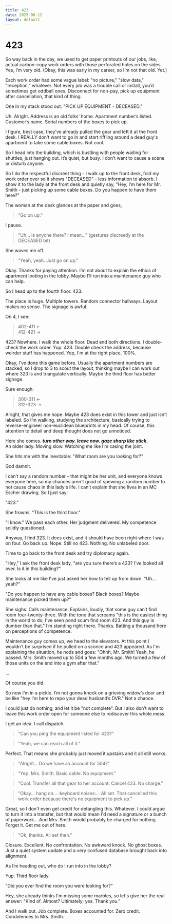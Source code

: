 ```yaml
---
title: 423
date: 2025-06-12
layout: default
---
```

# 423

So way back in the day, we used to get paper printouts of our jobs,
like, actual carbon-copy work orders with those perforated holes on the sides.
Yes, I’m very old. (Okay, this was early in my career, so I’m not that old. Yet.)

Each work order had some vague label: "no picture," "slow data," "reception," whatever.
Not every job was a trouble call or install, you’d sometimes get oddball ones.
Disconnect for non-pay, pick up equipment after cancellation, that kind of thing.

One in my stack stood out:
"PICK UP EQUIPMENT - DECEASED."

Uh. Alright. Address is an old folks’ home. Apartment number’s listed.
Customer’s name. Serial numbers of the boxes to pick up.

I figure, best case, they’ve already pulled the gear and left it at the front desk.
I REALLY don't want to go in and start riffling around a dead guy's apartment
to take some cable boxes. Not cool.

So I head into the building, which is bustling with people waiting for shuttles,
just hanging out. It’s quiet, but busy. I don’t want to cause a scene or disturb anyone.

So I do the respectful discreet thing - I walk up to the front desk, fold my work
order over so it shows "DECEASED" - less information to absorb.
I show it to the lady at the front desk and quietly say,
"Hey, I’m here for Mr. Smith - just picking up some cable boxes.
Do you happen to have them here?"

The woman at the desk glances at the paper and goes,
> "Go on up."

I pause.
> "Uh... is anyone there? I mean..." (gestures discreetly at the DECEASED bit)

She waves me off.
> "Yeah, yeah. Just go on up."

Okay. Thanks for paying attention. I’m not about to explain the ethics
of apartment looting in the lobby. Maybe I’ll run into a
maintenance guy who can help.

So I head up to the fourth floor. 423.

The place is huge. Multiple towers. Random connector hallways.
Layout makes no sense. The signage is awful.

On 4, I see:  
> 402-411 ←  
> 412-421 →  

423? Nowhere. I walk the whole floor. Dead end both directions.
I double-check the work order. Yup. 423. Double check the address, because
weirder stuff has happened. Yep, I'm at the right place, 100%.

Okay, I’ve done this game before. Usually the apartment numbers are stacked, 
so I drop to 3 to scout the layout, thinking maybe I can work out where 323
is and triangulate vertically. Maybe the third floor has better signage.

Sure enough:  
> 300-311 ←  
> 312-323 →  

Alright, that gives me hope. Maybe 423 does exist in this tower and
just isn’t labeled. So I’m walking, studying the architecture,
basically trying to reverse-engineer non-euclidean blueprints in my head.
Of course, this attention to detail and deep thought does not go unnoticed.

Here she comes.
***turn other way. leave now. gaze sharp like stick.***  
An older lady. Moving slow. Watching me like I’m casing the joint.

She hits me with the inevitable:
"What room are you looking for?"

God damnit.

I can’t say a random number - that might be her unit, and 
everyone knows everyone here, so my chances aren't good of
spewing a random number to not cause chaos in this lady's life.
I can’t explain that she lives in an MC Escher drawing.
So I just say:

"423."

She frowns.
"This is the third floor."

"I know."
We pass each other. Her judgment delivered. My competence
solidly questioned.

Anyway, I find 323. It does exist, and it should have been right where I was on four.
Go back up. Nope. Still no 423. Nothing. No unlabeled door.

Time to go back to the front desk and try diplomacy again.

"Hey," I ask the front desk lady, "are you sure there’s a 423?
I’ve looked all over. Is it in this building?"

She looks at me like I've just asked her how to tell up from down.
"Uh... yeah?"

"Do you happen to have any cable boxes? Black boxes? Maybe maintenance picked them up?"

She sighs. Calls maintenance. Explains, loudly, that some guy can’t
find room four-twenty-three. With the tone that screams "this is the easiest
thing in the world to do, I've seen pond scum find room 423. And this guy is 
dumber than that."
I’m standing right there. Thanks. Batting a thousand here on perceptions of
competence.

Maintenance guy comes up, we head to the elevators. At this point I wouldn't
be surprised if he pulled on a sconce and 423 appeared. As I'm explaining
the situation, he nods and goes: "Ohhh, Mr. Smith! Yeah, he passed.
Mrs. Smith moved up to 504 a few months ago. We turned a few of those units
on the end into a gym after that."

...

Of course you did.

So now I’m in a pickle. I’m not gonna knock on a grieving widow’s door
and be like "hey I’m here to repo your dead husband’s DVR." Not a chance.

I could just do nothing, and let it be "not complete".
But I also don’t want to leave this work order open for someone else to
rediscover this whole mess.

I get an idea. I call dispatch.

> "Can you ping the equipment listed for 423?"
 
> "Yeah, we can reach all of it."

Perfect. That means she probably just moved it upstairs and it all still works.

> "Alright... Do we have an account for 504?"

> "Yep. Mrs. Smith. Basic cable. No equipment."

> "Cool. Transfer all that gear to her account. Cancel 423. No charge."

> "Okay... hang on... :keyboard noises:... All set. That cancelled this work order
because there's no equipment to pick up."

Great, so I don't even get credit for detangling this. Whatever. I could argue
to turn it into a transfer, but that would mean I'd need a signature or
a bunch of paperwork... And Mrs. Smith would probably be charged for nothing.
Forget it. Get me out of here.

> "Ok, thanks. All set then."

Closure. Excellent. No confrontation. No awkward knock.
No ghost boxes. Just a quiet system update and a very confused
database brought back into alignment.

As I’m heading out, who do I run into in the lobby?

Yup. Third floor lady.

"Did you ever find the room you were looking for?"

Hey, she already thinks I'm missing some marbles, so let's give her the real answer:
"Kind of. Almost? Ultimately; yes. Thank you."

And I walk out.
Job complete. Boxes accounted for. Zero credit.
Condolences to Mrs. Smith.
